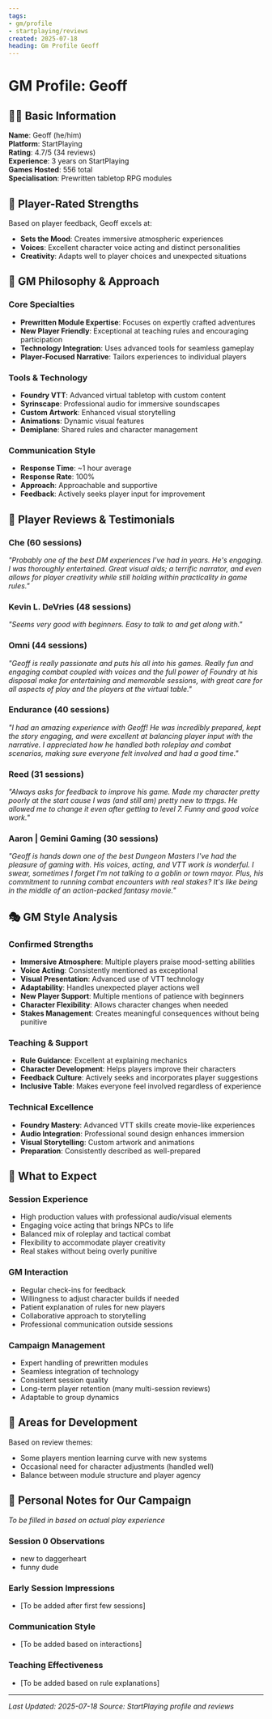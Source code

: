 ```yaml
---
tags:
- gm/profile
- startplaying/reviews
created: 2025-07-18
heading: Gm Profile Geoff
---
```


# GM Profile: Geoff

## 👨‍🎮 Basic Information
**Name**: Geoff (he/him)  
**Platform**: StartPlaying  
**Rating**: 4.7/5 (34 reviews)  
**Experience**: 3 years on StartPlaying  
**Games Hosted**: 556 total  
**Specialisation**: Prewritten tabletop RPG modules  

## 🌟 Player-Rated Strengths
Based on player feedback, Geoff excels at:
- **Sets the Mood**: Creates immersive atmospheric experiences
- **Voices**: Excellent character voice acting and distinct personalities
- **Creativity**: Adapts well to player choices and unexpected situations

## 🎯 GM Philosophy & Approach
### Core Specialties
- **Prewritten Module Expertise**: Focuses on expertly crafted adventures
- **New Player Friendly**: Exceptional at teaching rules and encouraging participation
- **Technology Integration**: Uses advanced tools for seamless gameplay
- **Player-Focused Narrative**: Tailors experiences to individual players

### Tools & Technology
- **Foundry VTT**: Advanced virtual tabletop with custom content
- **Syrinscape**: Professional audio for immersive soundscapes
- **Custom Artwork**: Enhanced visual storytelling
- **Animations**: Dynamic visual features
- **Demiplane**: Shared rules and character management

### Communication Style
- **Response Time**: ~1 hour average
- **Response Rate**: 100%
- **Approach**: Approachable and supportive
- **Feedback**: Actively seeks player input for improvement

## 📝 Player Reviews & Testimonials

### Che (60 sessions)
*"Probably one of the best DM experiences I've had in years. He's engaging. I was thoroughly entertained. Great visual aids; a terrific narrator, and even allows for player creativity while still holding within practicality in game rules."*

### Kevin L. DeVries (48 sessions)
*"Seems very good with beginners. Easy to talk to and get along with."*

### Omni (44 sessions)
*"Geoff is really passionate and puts his all into his games. Really fun and engaging combat coupled with voices and the full power of Foundry at his disposal make for entertaining and memorable sessions, with great care for all aspects of play and the players at the virtual table."*

### Endurance (40 sessions)
*"I had an amazing experience with Geoff! He was incredibly prepared, kept the story engaging, and were excellent at balancing player input with the narrative. I appreciated how he handled both roleplay and combat scenarios, making sure everyone felt involved and had a good time."*

### Reed (31 sessions)
*"Always asks for feedback to improve his game. Made my character pretty poorly at the start cause I was (and still am) pretty new to ttrpgs. He allowed me to change it even after getting to level 7. Funny and good voice work."*

### Aaron | Gemini Gaming (30 sessions)
*"Geoff is hands down one of the best Dungeon Masters I've had the pleasure of gaming with. His voices, acting, and VTT work is wonderful. I swear, sometimes I forget I'm not talking to a goblin or town mayor. Plus, his commitment to running combat encounters with real stakes? It's like being in the middle of an action-packed fantasy movie."*

## 🎭 GM Style Analysis
### Confirmed Strengths
- **Immersive Atmosphere**: Multiple players praise mood-setting abilities
- **Voice Acting**: Consistently mentioned as exceptional
- **Visual Presentation**: Advanced use of VTT technology
- **Adaptability**: Handles unexpected player actions well
- **New Player Support**: Multiple mentions of patience with beginners
- **Character Flexibility**: Allows character changes when needed
- **Stakes Management**: Creates meaningful consequences without being punitive

### Teaching & Support
- **Rule Guidance**: Excellent at explaining mechanics
- **Character Development**: Helps players improve their characters
- **Feedback Culture**: Actively seeks and incorporates player suggestions
- **Inclusive Table**: Makes everyone feel involved regardless of experience

### Technical Excellence
- **Foundry Mastery**: Advanced VTT skills create movie-like experiences
- **Audio Integration**: Professional sound design enhances immersion
- **Visual Storytelling**: Custom artwork and animations
- **Preparation**: Consistently described as well-prepared

## 🎯 What to Expect
### Session Experience
- High production values with professional audio/visual elements
- Engaging voice acting that brings NPCs to life
- Balanced mix of roleplay and tactical combat
- Flexibility to accommodate player creativity
- Real stakes without being overly punitive

### GM Interaction
- Regular check-ins for feedback
- Willingness to adjust character builds if needed
- Patient explanation of rules for new players
- Collaborative approach to storytelling
- Professional communication outside sessions

### Campaign Management
- Expert handling of prewritten modules
- Seamless integration of technology
- Consistent session quality
- Long-term player retention (many multi-session reviews)
- Adaptable to group dynamics

## 🔄 Areas for Development
Based on review themes:
- Some players mention learning curve with new systems
- Occasional need for character adjustments (handled well)
- Balance between module structure and player agency

## 💭 Personal Notes for Our Campaign
*To be filled in based on actual play experience*

### Session 0 Observations
- new to daggerheart
- funny dude

### Early Session Impressions
- [To be added after first few sessions]

### Communication Style
- [To be added based on interactions]

### Teaching Effectiveness
- [To be added based on rule explanations]

---
*Last Updated: 2025-07-18*
*Source: StartPlaying profile and reviews*